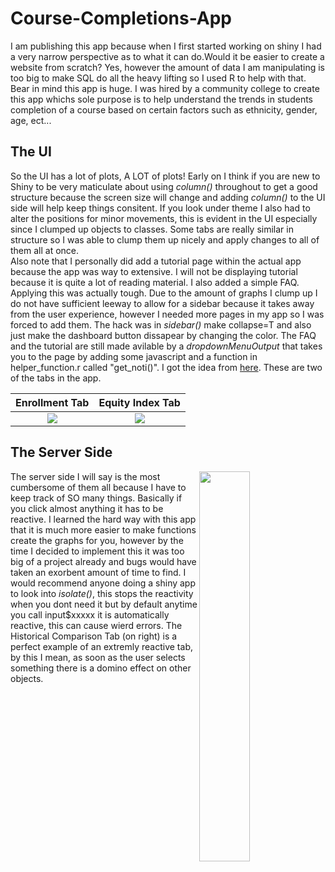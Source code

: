 # Course-Completions-App
I am publishing this app because when I first started working on shiny I had a very narrow perspective as to what it can do.Would it be
easier to create a website from scratch? Yes, however the amount of data I am manipulating is too big to make SQL do all the heavy lifting
so I used R to help with that. Bear in mind this app is huge. I was hired by a community college to create this app whichs sole purpose is
to help understand the trends in students completion of a course based on certain factors such as ethnicity, gender, age, ect... 

## The UI
So the UI has a lot of plots, A LOT of plots! Early on I think if you are new to Shiny to be very maticulate about using <i>column()</i> 
throughout to get a good structure because the screen size will change and adding <i>column()</i> to the UI side will help keep things 
consitent. If you look under theme I also had to alter the positions for minor movements, this is evident in the UI especially since I 
clumped up objects to classes. Some tabs are really similar in structure so I was able to clump them up nicely and apply changes to all
of them all at once. </br>
Also note that I personally did add a tutorial page within the actual app because the app was way to extensive. I will not be displaying 
tutorial because it is quite a lot of reading material. I also added a simple FAQ. Applying this was actually tough. Due to the amount of 
graphs I clump up I do not have sufficient leeway to allow for a sidebar because it takes away from the user experience, however I needed 
more pages in my app so I was forced to add them. The hack was in <i>sidebar()</i> make collapse=T and also just make the dashboard button 
dissapear by changing the color. The FAQ and the tutorial are still made avilable by a <i>dropdownMenuOutput</i> that takes you to the page
by adding some javascript and a function in helper_function.r called "get_noti()". I got the idea from <a href="https://stackoverflow.com/questions/35728623/linking-notification-to-tab-in-shinydashboard">here</a>.
These are two of the tabs in the app.

Enrollment Tab             | Equity Index Tab          
:-------------------------:|:-------------------------:
![](https://image.ibb.co/hCTxx9/Completion_App.jpg)  |  ![](https://image.ibb.co/hvURqU/Completion_App2.jpg)

## The Server Side
<img align="right" src="https://image.ibb.co/cTpFjp/Completion_App3.jpg" width="40%" />
The server side I will say is the most cumbersome of them all because I have to keep track of SO many things. Basically if you click almost
anything it has to be reactive. I learned the hard way with this app that it is much more easier to make functions create the graphs for
you, however by the time I decided to implement this it was too big of a project already and bugs would have taken an exorbent amount of 
time to find. I would recommend anyone doing a shiny app to look into <i>isolate()</i>, this stops the reactivity when you dont need it but
by default anytime you call input$xxxxx it is automatically reactive, this can cause wierd errors.  The Historical Comparison Tab (on 
right) is a perfect example of an extremly reactive tab, by this I mean, as soon as the user selects something there is a domino
effect on other objects.

